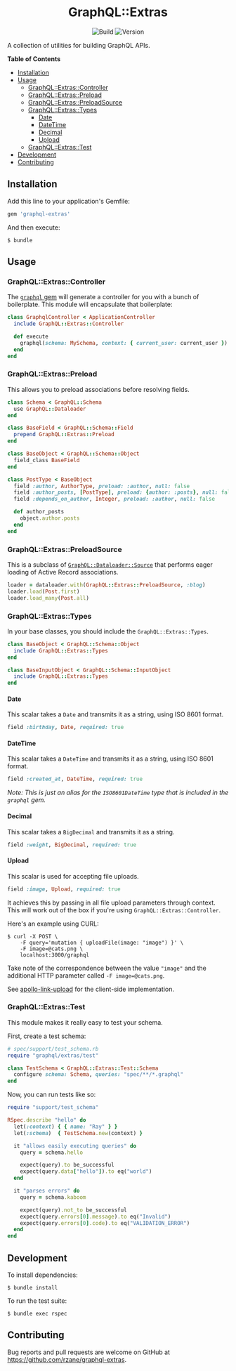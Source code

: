 <h1 align="center">GraphQL::Extras</h1>

<div align="center">

![Build](https://github.com/rzane/graphql-extras/workflows/Build/badge.svg)
![Version](https://img.shields.io/gem/v/graphql-extras)

</div>

A collection of utilities for building GraphQL APIs.

**Table of Contents**

- [Installation](#installation)
- [Usage](#usage)
  - [GraphQL::Extras::Controller](#graphqlextrascontroller)
  - [GraphQL::Extras::Preload](#graphqlextraspreload)
  - [GraphQL::Extras::PreloadSource](#graphqlextraspreloadsource)
  - [GraphQL::Extras::Types](#graphqlextrastypes)
    - [Date](#date)
    - [DateTime](#datetime)
    - [Decimal](#decimal)
    - [Upload](#upload)
  - [GraphQL::Extras::Test](#graphqlextrastest)
- [Development](#development)
- [Contributing](#contributing)

## Installation

Add this line to your application's Gemfile:

```ruby
gem 'graphql-extras'
```

And then execute:

    $ bundle

## Usage

### GraphQL::Extras::Controller

The [`graphql` gem](https://github.com/rmosolgo/graphql-ruby) will generate a controller for you with a bunch of boilerplate. This module will encapsulate that boilerplate:

```ruby
class GraphqlController < ApplicationController
  include GraphQL::Extras::Controller

  def execute
    graphql(schema: MySchema, context: { current_user: current_user })
  end
end
```

### GraphQL::Extras::Preload

This allows you to preload associations before resolving fields.

```ruby
class Schema < GraphQL::Schema
  use GraphQL::Dataloader
end

class BaseField < GraphQL::Schema::Field
  prepend GraphQL::Extras::Preload
end

class BaseObject < GraphQL::Schema::Object
  field_class BaseField
end

class PostType < BaseObject
  field :author, AuthorType, preload: :author, null: false
  field :author_posts, [PostType], preload: {author: :posts}, null: false
  field :depends_on_author, Integer, preload: :author, null: false

  def author_posts
    object.author.posts
  end
end
```

### GraphQL::Extras::PreloadSource

This is a subclass of [`GraphQL::Dataloader::Source`](https://graphql-ruby.org/dataloader/overview.html) that performs eager loading of Active Record associations.

```ruby
loader = dataloader.with(GraphQL::Extras::PreloadSource, :blog)
loader.load(Post.first)
loader.load_many(Post.all)
```

### GraphQL::Extras::Types

In your base classes, you should include the `GraphQL::Extras::Types`.

```ruby
class BaseObject < GraphQL::Schema::Object
  include GraphQL::Extras::Types
end

class BaseInputObject < GraphQL::Schema::InputObject
  include GraphQL::Extras::Types
end
```

#### Date

This scalar takes a `Date` and transmits it as a string, using ISO 8601 format.

```ruby
field :birthday, Date, required: true
```

#### DateTime

This scalar takes a `DateTime` and transmits it as a string, using ISO 8601 format.

```ruby
field :created_at, DateTime, required: true
```

_Note: This is just an alias for the `ISO8601DateTime` type that is included in the `graphql` gem._

#### Decimal

This scalar takes a `BigDecimal` and transmits it as a string.

```ruby
field :weight, BigDecimal, required: true
```

#### Upload

This scalar is used for accepting file uploads.

```ruby
field :image, Upload, required: true
```

It achieves this by passing in all file upload parameters through context. This will work out of the box if you're using `GraphQL::Extras::Controller`.

Here's an example using CURL:

    $ curl -X POST \
        -F query='mutation { uploadFile(image: "image") }' \
        -F image=@cats.png \
        localhost:3000/graphql

Take note of the correspondence between the value `"image"` and the additional HTTP parameter called `-F image=@cats.png`.

See [apollo-link-upload](https://github.com/rzane/apollo-link-upload) for the client-side implementation.

### GraphQL::Extras::Test

This module makes it really easy to test your schema.

First, create a test schema:

```ruby
# spec/support/test_schema.rb
require "graphql/extras/test"

class TestSchema < GraphQL::Extras::Test::Schema
  configure schema: Schema, queries: "spec/**/*.graphql"
end
```

Now, you can run tests like so:

```ruby
require "support/test_schema"

RSpec.describe "hello" do
  let(:context) { { name: "Ray" } }
  let(:schema)  { TestSchema.new(context) }

  it "allows easily executing queries" do
    query = schema.hello

    expect(query).to be_successful
    expect(query.data["hello"]).to eq("world")
  end

  it "parses errors" do
    query = schema.kaboom

    expect(query).not_to be_successful
    expect(query.errors[0].message).to eq("Invalid")
    expect(query.errors[0].code).to eq("VALIDATION_ERROR")
  end
end
```

## Development

To install dependencies:

    $ bundle install

To run the test suite:

    $ bundle exec rspec

## Contributing

Bug reports and pull requests are welcome on GitHub at https://github.com/rzane/graphql-extras.
